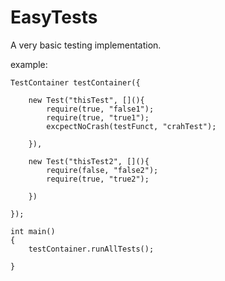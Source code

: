 # EasyTests
A very basic testing implementation.


example:


    TestContainer testContainer({

        new Test("thisTest", [](){
            require(true, "false1");
            require(true, "true1");
            excpectNoCrash(testFunct, "crahTest");

        }),

        new Test("thisTest2", [](){
            require(false, "false2");
            require(true, "true2");

        })

    });

    int main()
    {
        testContainer.runAllTests();

    }


